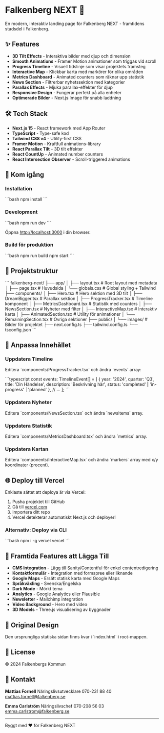 # Falkenberg NEXT 🚀

En modern, interaktiv landing page för Falkenberg NEXT - framtidens stadsdel i Falkenberg.

## ✨ Features

- **3D Tilt Effects** - Interaktiva bilder med djup och dimension
- **Smooth Animations** - Framer Motion animationer som triggas vid scroll
- **Progress Timeline** - Visuell tidslinje som visar projektets framsteg
- **Interactive Map** - Klickbar karta med markörer för olika områden
- **Metrics Dashboard** - Animated counters som räknar upp statistik
- **News Section** - Filtrerbar nyhetssektion med kategorier
- **Parallax Effects** - Mjuka parallax-effekter för djup
- **Responsive Design** - Fungerar perfekt på alla enheter
- **Optimerade Bilder** - Next.js Image för snabb laddning

## 🛠️ Tech Stack

- **Next.js 15** - React framework med App Router
- **TypeScript** - Type-safe kod
- **Tailwind CSS v4** - Utility-first CSS
- **Framer Motion** - Kraftfull animations-library
- **React Parallax Tilt** - 3D tilt effekter
- **React CountUp** - Animated number counters
- **React Intersection Observer** - Scroll-triggered animations

## 🚀 Kom igång

### Installation

\`\`\`bash
npm install
\`\`\`

### Development

\`\`\`bash
npm run dev
\`\`\`

Öppna [http://localhost:3000](http://localhost:3000) i din browser.

### Build för produktion

\`\`\`bash
npm run build
npm start
\`\`\`

## 📁 Projektstruktur

\`\`\`
falkenberg-next/
├── app/
│   ├── layout.tsx          # Root layout med metadata
│   ├── page.tsx            # Huvudsida
│   └── globals.css         # Global styling + Tailwind
├── components/
│   ├── Hero.tsx            # Hero sektion med 3D tilt
│   ├── DreamBigger.tsx     # Parallax sektion
│   ├── ProgressTracker.tsx # Timeline komponent
│   ├── MetricsDashboard.tsx # Statistik med counters
│   ├── NewsSection.tsx     # Nyheter med filter
│   ├── InteractiveMap.tsx  # Interaktiv karta
│   ├── AnimatedSection.tsx # Utility för animationer
│   └── RemainingSection.tsx # Övriga sektioner
├── public/
│   └── images/             # Bilder för projektet
├── next.config.ts
├── tailwind.config.ts
└── tsconfig.json
\`\`\`

## 🎨 Anpassa Innehållet

### Uppdatera Timeline
Editera \`components/ProgressTracker.tsx\` och ändra \`events\` array:

\`\`\`typescript
const events: TimelineEvent[] = [
  {
    year: '2024',
    quarter: 'Q3',
    title: 'Din Händelse',
    description: 'Beskrivning här',
    status: 'completed' | 'in-progress' | 'planned'
  },
  // ...
];
\`\`\`

### Uppdatera Nyheter
Editera \`components/NewsSection.tsx\` och ändra \`newsItems\` array.

### Uppdatera Statistik
Editera \`components/MetricsDashboard.tsx\` och ändra \`metrics\` array.

### Uppdatera Kartan
Editera \`components/InteractiveMap.tsx\` och ändra \`markers\` array med x/y koordinater (procent).

## 🌐 Deploy till Vercel

Enklaste sättet att deploya är via Vercel:

1. Pusha projektet till GitHub
2. Gå till [vercel.com](https://vercel.com)
3. Importera ditt repo
4. Vercel detekterar automatiskt Next.js och deployer!

### Alternativ: Deploy via CLI

\`\`\`bash
npm i -g vercel
vercel
\`\`\`

## 🎯 Framtida Features att Lägga Till

- **CMS Integration** - Lägg till Sanity/Contentful för enkel contentredigering
- **Kontaktformulär** - Integration med formspree eller liknande
- **Google Maps** - Ersätt statisk karta med Google Maps
- **Språkväxling** - Svenska/Engelska
- **Dark Mode** - Mörkt tema
- **Analytics** - Google Analytics eller Plausible
- **Newsletter** - Mailchimp integration
- **Video Background** - Hero med video
- **3D Models** - Three.js visualisering av byggnader

## 📝 Original Design

Den ursprungliga statiska sidan finns kvar i \`index.html\` i root-mappen.

## 📄 License

© 2024 Falkenbergs Kommun

## 🤝 Kontakt

**Mattias Fornell**
Näringslivsutvecklare
070-231 88 40
mattias.fornell@falkenberg.se

**Emma Carlström**
Näringslivschef
070-208 56 03
emma.carlstrom@falkenberg.se

---

Byggt med ❤️ för Falkenberg NEXT